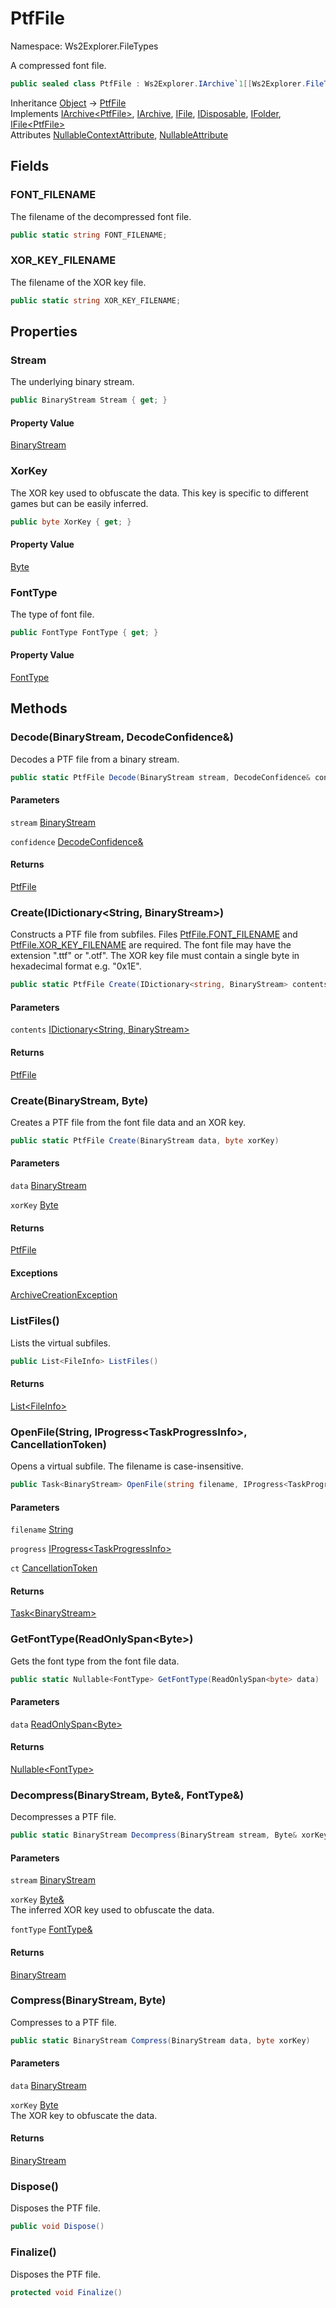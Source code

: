 # PtfFile

Namespace: Ws2Explorer.FileTypes

A compressed font file.

```csharp
public sealed class PtfFile : Ws2Explorer.IArchive`1[[Ws2Explorer.FileTypes.PtfFile, Ws2Explorer, Version=1.0.0.0, Culture=neutral, PublicKeyToken=null]], Ws2Explorer.IArchive, Ws2Explorer.IFile, System.IDisposable, Ws2Explorer.IFolder, Ws2Explorer.IFile`1[[Ws2Explorer.FileTypes.PtfFile, Ws2Explorer, Version=1.0.0.0, Culture=neutral, PublicKeyToken=null]]
```

Inheritance [Object](https://docs.microsoft.com/en-us/dotnet/api/system.object) → [PtfFile](./ws2explorer.filetypes.ptffile.md)<br>
Implements [IArchive&lt;PtfFile&gt;](./ws2explorer.iarchive-1.md), [IArchive](./ws2explorer.iarchive.md), [IFile](./ws2explorer.ifile.md), [IDisposable](https://docs.microsoft.com/en-us/dotnet/api/system.idisposable), [IFolder](./ws2explorer.ifolder.md), [IFile&lt;PtfFile&gt;](./ws2explorer.ifile-1.md)<br>
Attributes [NullableContextAttribute](https://docs.microsoft.com/en-us/dotnet/api/system.runtime.compilerservices.nullablecontextattribute), [NullableAttribute](https://docs.microsoft.com/en-us/dotnet/api/system.runtime.compilerservices.nullableattribute)

## Fields

### **FONT_FILENAME**

The filename of the decompressed font file.

```csharp
public static string FONT_FILENAME;
```

### **XOR_KEY_FILENAME**

The filename of the XOR key file.

```csharp
public static string XOR_KEY_FILENAME;
```

## Properties

### **Stream**

The underlying binary stream.

```csharp
public BinaryStream Stream { get; }
```

#### Property Value

[BinaryStream](./ws2explorer.binarystream.md)<br>

### **XorKey**

The XOR key used to obfuscate the data.
 This key is specific to different games but
 can be easily inferred.

```csharp
public byte XorKey { get; }
```

#### Property Value

[Byte](https://docs.microsoft.com/en-us/dotnet/api/system.byte)<br>

### **FontType**

The type of font file.

```csharp
public FontType FontType { get; }
```

#### Property Value

[FontType](./ws2explorer.filetypes.fonttype.md)<br>

## Methods

### **Decode(BinaryStream, DecodeConfidence&)**

Decodes a PTF file from a binary stream.

```csharp
public static PtfFile Decode(BinaryStream stream, DecodeConfidence& confidence)
```

#### Parameters

`stream` [BinaryStream](./ws2explorer.binarystream.md)<br>

`confidence` [DecodeConfidence&](./ws2explorer.decodeconfidence&.md)<br>

#### Returns

[PtfFile](./ws2explorer.filetypes.ptffile.md)<br>

### **Create(IDictionary&lt;String, BinaryStream&gt;)**

Constructs a PTF file from subfiles.
 Files [PtfFile.FONT_FILENAME](./ws2explorer.filetypes.ptffile.md#font_filename) and [PtfFile.XOR_KEY_FILENAME](./ws2explorer.filetypes.ptffile.md#xor_key_filename) are required.
 The font file may have the extension ".ttf" or ".otf".
 The XOR key file must contain a single byte in hexadecimal format e.g. "0x1E".

```csharp
public static PtfFile Create(IDictionary<string, BinaryStream> contents)
```

#### Parameters

`contents` [IDictionary&lt;String, BinaryStream&gt;](https://docs.microsoft.com/en-us/dotnet/api/system.collections.generic.idictionary-2)<br>

#### Returns

[PtfFile](./ws2explorer.filetypes.ptffile.md)<br>

### **Create(BinaryStream, Byte)**

Creates a PTF file from the font file data and an XOR key.

```csharp
public static PtfFile Create(BinaryStream data, byte xorKey)
```

#### Parameters

`data` [BinaryStream](./ws2explorer.binarystream.md)<br>

`xorKey` [Byte](https://docs.microsoft.com/en-us/dotnet/api/system.byte)<br>

#### Returns

[PtfFile](./ws2explorer.filetypes.ptffile.md)<br>

#### Exceptions

[ArchiveCreationException](./ws2explorer.archivecreationexception.md)<br>

### **ListFiles()**

Lists the virtual subfiles.

```csharp
public List<FileInfo> ListFiles()
```

#### Returns

[List&lt;FileInfo&gt;](https://docs.microsoft.com/en-us/dotnet/api/system.collections.generic.list-1)<br>

### **OpenFile(String, IProgress&lt;TaskProgressInfo&gt;, CancellationToken)**

Opens a virtual subfile.
 The filename is case-insensitive.

```csharp
public Task<BinaryStream> OpenFile(string filename, IProgress<TaskProgressInfo> progress, CancellationToken ct)
```

#### Parameters

`filename` [String](https://docs.microsoft.com/en-us/dotnet/api/system.string)<br>

`progress` [IProgress&lt;TaskProgressInfo&gt;](https://docs.microsoft.com/en-us/dotnet/api/system.iprogress-1)<br>

`ct` [CancellationToken](https://docs.microsoft.com/en-us/dotnet/api/system.threading.cancellationtoken)<br>

#### Returns

[Task&lt;BinaryStream&gt;](https://docs.microsoft.com/en-us/dotnet/api/system.threading.tasks.task-1)<br>

### **GetFontType(ReadOnlySpan&lt;Byte&gt;)**

Gets the font type from the font file data.

```csharp
public static Nullable<FontType> GetFontType(ReadOnlySpan<byte> data)
```

#### Parameters

`data` [ReadOnlySpan&lt;Byte&gt;](https://docs.microsoft.com/en-us/dotnet/api/system.readonlyspan-1)<br>

#### Returns

[Nullable&lt;FontType&gt;](https://docs.microsoft.com/en-us/dotnet/api/system.nullable-1)<br>

### **Decompress(BinaryStream, Byte&, FontType&)**

Decompresses a PTF file.

```csharp
public static BinaryStream Decompress(BinaryStream stream, Byte& xorKey, FontType& fontType)
```

#### Parameters

`stream` [BinaryStream](./ws2explorer.binarystream.md)<br>

`xorKey` [Byte&](https://docs.microsoft.com/en-us/dotnet/api/system.byte&)<br>
The inferred XOR key used to obfuscate the data.

`fontType` [FontType&](./ws2explorer.filetypes.fonttype&.md)<br>

#### Returns

[BinaryStream](./ws2explorer.binarystream.md)<br>

### **Compress(BinaryStream, Byte)**

Compresses to a PTF file.

```csharp
public static BinaryStream Compress(BinaryStream data, byte xorKey)
```

#### Parameters

`data` [BinaryStream](./ws2explorer.binarystream.md)<br>

`xorKey` [Byte](https://docs.microsoft.com/en-us/dotnet/api/system.byte)<br>
The XOR key to obfuscate the data.

#### Returns

[BinaryStream](./ws2explorer.binarystream.md)<br>

### **Dispose()**

Disposes the PTF file.

```csharp
public void Dispose()
```

### **Finalize()**

Disposes the PTF file.

```csharp
protected void Finalize()
```
